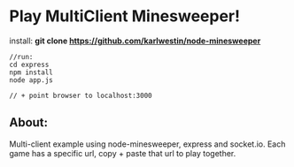 Play MultiClient Minesweeper!
=====

install: **git clone https://github.com/karlwestin/node-minesweeper**

```
//run: 
cd express
npm install
node app.js

// + point browser to localhost:3000
```

About:
----
Multi-client example using node-minesweeper, express and socket.io. 
Each game has a specific url, copy + paste that url to play together.

